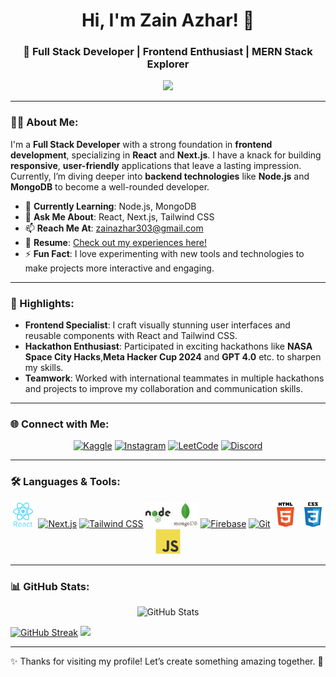 <h1 align="center">Hi, I'm Zain Azhar! 👋</h1>
<h3 align="center">🚀 Full Stack Developer | Frontend Enthusiast | MERN Stack Explorer</h3>

<p align="center">
  <img src="https://readme-typing-svg.herokuapp.com?color=%2336BCF7&lines=Passionate+about+coding+%26+design.;Building+interactive+applications.;Lifelong+learner+%26+tech+enthusiast!">
</p>

---

### 🧑‍💻 About Me:

I'm a **Full Stack Developer** with a strong foundation in **frontend development**, specializing in **React** and **Next.js**. I have a knack for building **responsive**, **user-friendly** applications that leave a lasting impression. Currently, I’m diving deeper into **backend technologies** like **Node.js** and **MongoDB** to become a well-rounded developer.

- 🌱 **Currently Learning**: Node.js, MongoDB  
- 💬 **Ask Me About**: React, Next.js, Tailwind CSS  
- 📫 **Reach Me At**: [zainazhar303@gmail.com](mailto:zainazhar303@gmail.com)  
- 📄 **Resume**: [Check out my experiences here!](https://drive.google.com/file/d/1FnreZAMYKe0IjKBeaNOXWZB_2Fa0rKjM/view?usp=sharing)  
- ⚡ **Fun Fact**: I love experimenting with new tools and technologies to make projects more interactive and engaging.  

---

### 🌟 Highlights:

- **Frontend Specialist**: I craft visually stunning user interfaces and reusable components with React and Tailwind CSS.  
- **Hackathon Enthusiast**: Participated in exciting hackathons like **NASA Space City Hacks**,**Meta Hacker Cup 2024** and **GPT 4.0** etc. to sharpen my skills. 
- **Teamwork**: Worked with international teammates in multiple hackathons and projects to improve my collaboration and communication skills.

---

### 🌐 Connect with Me:

<p align="center">
  <a href="https://kaggle.com/zain azhar3001" target="blank"><img src="https://raw.githubusercontent.com/rahuldkjain/github-profile-readme-generator/master/src/images/icons/Social/kaggle.svg" alt="Kaggle" height="30" width="40" /></a>
  <a href="https://instagram.com/zainazhar619" target="blank"><img src="https://raw.githubusercontent.com/rahuldkjain/github-profile-readme-generator/master/src/images/icons/Social/instagram.svg" alt="Instagram" height="30" width="40" /></a>
  <a href="https://www.leetcode.com/zainazhar2231" target="blank"><img src="https://raw.githubusercontent.com/rahuldkjain/github-profile-readme-generator/master/src/images/icons/Social/leet-code.svg" alt="LeetCode" height="30" width="40" /></a>
  <a href="https://discord.gg/zain06173" target="blank"><img src="https://raw.githubusercontent.com/rahuldkjain/github-profile-readme-generator/master/src/images/icons/Social/discord.svg" alt="Discord" height="30" width="40" /></a>
</p>

---

### 🛠️ Languages & Tools:

<p align="center">
  <a href="https://reactjs.org/" target="_blank" rel="noreferrer"><img src="https://raw.githubusercontent.com/devicons/devicon/master/icons/react/react-original-wordmark.svg" alt="React" width="40" height="40" /></a>
  <a href="https://nextjs.org/" target="_blank" rel="noreferrer"><img src="https://cdn.worldvectorlogo.com/logos/nextjs-2.svg" alt="Next.js" width="40" height="40" /></a>
  <a href="https://tailwindcss.com/" target="_blank" rel="noreferrer"><img src="https://www.vectorlogo.zone/logos/tailwindcss/tailwindcss-icon.svg" alt="Tailwind CSS" width="40" height="40" /></a>
  <a href="https://nodejs.org/" target="_blank" rel="noreferrer"><img src="https://raw.githubusercontent.com/devicons/devicon/master/icons/nodejs/nodejs-original-wordmark.svg" alt="Node.js" width="40" height="40" /></a>
  <a href="https://www.mongodb.com/" target="_blank" rel="noreferrer"><img src="https://raw.githubusercontent.com/devicons/devicon/master/icons/mongodb/mongodb-original-wordmark.svg" alt="MongoDB" width="40" height="40" /></a>
  <a href="https://firebase.google.com/" target="_blank" rel="noreferrer"><img src="https://www.vectorlogo.zone/logos/firebase/firebase-icon.svg" alt="Firebase" width="40" height="40" /></a>
  <a href="https://git-scm.com/" target="_blank" rel="noreferrer"><img src="https://www.vectorlogo.zone/logos/git-scm/git-scm-icon.svg" alt="Git" width="40" height="40" /></a>
  <a href="https://www.w3.org/html/" target="_blank" rel="noreferrer"><img src="https://raw.githubusercontent.com/devicons/devicon/master/icons/html5/html5-original-wordmark.svg" alt="HTML5" width="40" height="40" /></a>
  <a href="https://developer.mozilla.org/en-US/docs/Web/CSS" target="_blank" rel="noreferrer"><img src="https://raw.githubusercontent.com/devicons/devicon/master/icons/css3/css3-original-wordmark.svg" alt="CSS3" width="40" height="40" /></a>
  <a href="https://www.javascript.com/" target="_blank" rel="noreferrer"><img src="https://raw.githubusercontent.com/devicons/devicon/master/icons/javascript/javascript-original.svg" alt="JavaScript" width="40" height="40" /></a>
</p>

---

### 📊 GitHub Stats:

<p align="center">
  <img src="https://github-readme-stats.vercel.app/api?username=zainazhar303&show_icons=true&theme=radical" alt="GitHub Stats" width="50%" />
  
</p>
<a href="https://git.io/streak-stats"><img src="https://github-readme-streak-stats.herokuapp.com?user=ZAINAZHAR303" alt="GitHub Streak" /></a>
<source
    srcset="https://github-readme-stats.vercel.app/api?username=ZAINAZHAR303&show_icons=true"
    media="(prefers-color-scheme: light), (prefers-color-scheme: no-preference)"
  />
  <img src="https://github-readme-stats.vercel.app/api?username=anuraghazra&show_icons=true" />
<!-- <p align="center">
  <img src="https://github-readme-stats.vercel.app/api/top-langs?username=zainazhar303&show_icons=true&locale=en&layout=compact&theme=radical" alt="Top Languages" width="50%" />
</p> -->

---

✨ Thanks for visiting my profile! Let’s create something amazing together. 🚀
